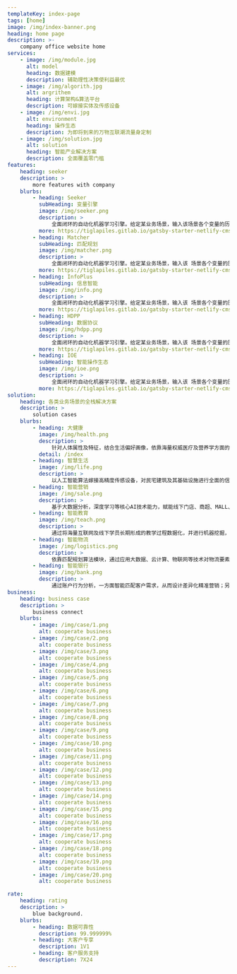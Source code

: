 ```yaml
---
templateKey: index-page
tags: [home]
image: /img/index-banner.png
heading: home page
description: >-
    company office website home
services:
    - image: /img/module.jpg
      alt: model
      heading: 数据建模
      description: 辅助理性决策使利益最优
    - image: /img/algorith.jpg
      alt: argrithem
      heading: 计算架构&算法平台
      description: 可嫁接实体及传感设备
    - image: /img/envi.jpg
      alt: environment
      heading: 操作生态
      description: 为即将到来的万物互联潮流量身定制
    - image: /img/solution.jpg
      alt: solution
      heading: 智能产业解决方案
      description: 全面覆盖零门槛
features:
    heading: seeker
    description: >
        more features with company
    blurbs:
        - heading: Seeker
          subHeading: 变量引擎
          image: /img/seeker.png
          description: >
              全面闭环的自动化机器学习引擎。给定某业务场景，输入该场景各个变量的历史数据，变量引擎即能根据历史数据进行自主学习，挖掘出深层次的场景知识， 形成变量之间的关联图谱。依托关联图谱，客户可对部分变量 进行赋值，图谱便可对未被赋值的变量进行实时预测，实现渗透式的场景数据/变量深度挖掘。
          more: https://tiglapiles.gitlab.io/gatsby-starter-netlify-cms/
        - heading: Matcher
          subHeading: 匹配规划
          image: /img/matcher.png
          description: >
              全面闭环的自动化机器学习引擎。给定某业务场景，输入该 场景各个变量的历史数据，变量引擎即能根据历史数据进行自主学习，挖掘出深 层次的场景知识，形成变量之间的关联图谱。依托关联图谱，客户可对部分变量 进行赋值，图谱便可对未被赋值的变量进行实时预测，实现渗透式的场景数据/变量深度挖掘。
          more: https://tiglapiles.gitlab.io/gatsby-starter-netlify-cms/
        - heading: InfoPlus
          subHeading: 信息智能
          image: /img/info.png
          description: >
              全面闭环的自动化机器学习引擎。给定某业务场景，输入该 场景各个变量的历史数据，变量引擎即能根据历史数据进行自主学习，挖掘出深 层次的场景知识，形成变量之间的关联图谱。依托关联图谱，客户可对部分变量 进行赋值，图谱便可对未被赋值的变量进行实时预测，实现渗透式的场景数据/变量深度挖掘。
          more: https://tiglapiles.gitlab.io/gatsby-starter-netlify-cms/
        - heading: HDPP
          subHeading: 数据协议
          image: /img/hdpp.png
          description: >
              全面闭环的自动化机器学习引擎。给定某业务场景，输入该 场景各个变量的历史数据，变量引擎即能根据历史数据进行自主学习，挖掘出深 层次的场景知识，形成变量之间的关联图谱。依托关联图谱，客户可对部分变量 进行赋值，图谱便可对未被赋值的变量进行实时预测，实现渗透式的场景数据/变量深度挖掘。
          more: https://tiglapiles.gitlab.io/gatsby-starter-netlify-cms/
        - heading: IOE
          subHeading: 智能操作生态
          image: /img/ioe.png
          description: >
              全面闭环的自动化机器学习引擎。给定某业务场景，输入该 场景各个变量的历史数据，变量引擎即能根据历史数据进行自主学习，挖掘出深 层次的场景知识，形成变量之间的关联图谱。依托关联图谱，客户可对部分变量 进行赋值，图谱便可对未被赋值的变量进行实时预测，实现渗透式的场景数据/变量深度挖掘。
          more: https://tiglapiles.gitlab.io/gatsby-starter-netlify-cms/
solution:
    heading: 各类业务场景的全栈解决方案
    description: >
        solution cases
    blurbs:
        - heading: 大健康
          image: /img/health.png
          description: >
              针对人体属性及特征，结合生活偏好画像，依靠海量权威医疗及营养学方面的文献构建健康知识图谱，对每个人的健康进行全周期的全面监护。包括结合人体症状进行智能诊断、根据生活现状生成智能食谱、嫁接权威人体属性采集设备以实现生理状况的全方位预测与解析。
          detail: /index
        - heading: 智慧生活
          image: /img/life.png
          description: >
              以人工智能算法嫁接高精度传感设备，对民宅建筑及其基础设施进行全面的信息化，营造闭环的智能化应用生态。能够针对智能拾取、资源整合及分配、安防监控、行为捕捉跟踪、住户画像生成、生活模式优化等环节赋予高性能的人工智能算力支持。
        - heading: 智能营销
          image: /img/sale.png
          description: >
              基于大数据分析，深度学习等核心AI技术能力，赋能线下门店、商超、MALL、品牌商各类零售业态，助力会员管理、客流分析、商品结算、货品陈列稽查、物流库存分析、客户画像及广告精准投放等业务场景升级，提升商业效率。
        - heading: 智能教育
          image: /img/teach.png
          description: >
              通过将海量互联网及线下学员长期形成的教学过程数据化，并进行机器挖掘，得到包括自动批改、拍照识别、语音授课等在内的专业化定制化教育模式和教学内容。同时开发线下智慧校园，提供校园安全、课堂表现等重要板块的线下AI+应用。
        - heading: 智能物流
          image: /img/logistics.png
          description: >
              依靠匹配规划算法模块，通过应用大数据、云计算、物联网等技术对物流要素进行数字化，结合运筹学及深度学习算法，对物流方面问题如寻找货物与运货载体及其运货渠道的最优匹配方案进行深层次挖掘。支持自定义匹配规划问题的建模及目标函数搭建。
        - heading: 智能银行
          image: /img/bank.png
          description: >
              通过账户行为分析，一方面智能匹配客户需求，从而设计差异化精准营销；另一方面利用大数据预测用户风险，评估信用等级，基于AI反洗钱反诈骗算法构建完整的反欺诈体系。
business:
    heading: business case
    description: >
        business connect
    blurbs:
        - image: /img/case/1.png
          alt: cooperate business
        - image: /img/case/2.png
          alt: cooperate business
        - image: /img/case/3.png
          alt: cooperate business
        - image: /img/case/4.png
          alt: cooperate business
        - image: /img/case/5.png
          alt: cooperate business
        - image: /img/case/6.png
          alt: cooperate business
        - image: /img/case/7.png
          alt: cooperate business
        - image: /img/case/8.png
          alt: cooperate business
        - image: /img/case/9.png
          alt: cooperate business
        - image: /img/case/10.png
          alt: cooperate business
        - image: /img/case/11.png
          alt: cooperate business
        - image: /img/case/12.png
          alt: cooperate business
        - image: /img/case/13.png
          alt: cooperate business
        - image: /img/case/14.png
          alt: cooperate business
        - image: /img/case/15.png
          alt: cooperate business
        - image: /img/case/16.png
          alt: cooperate business
        - image: /img/case/17.png
          alt: cooperate business
        - image: /img/case/18.png
          alt: cooperate business
        - image: /img/case/19.png
          alt: cooperate business
        - image: /img/case/20.png
          alt: cooperate business

rate:
    heading: rating
    description: >
        blue background.
    blurbs:
        - heading: 数据可靠性
          description: 99.999999%
        - heading: 大客户专享
          description: 1V1
        - heading: 客户服务支持
          description: 7X24
---
```

